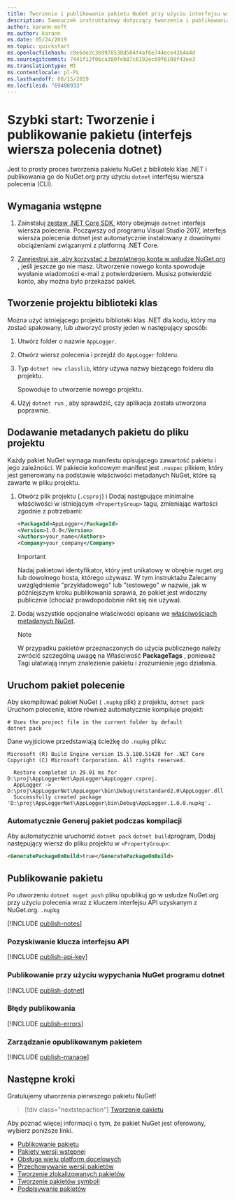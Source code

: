 ```yaml
---
title: Tworzenie i publikowanie pakietu NuGet przy użyciu interfejsu wiersza polecenia dotnet
description: Samouczek instruktażowy dotyczący tworzenia i publikowania pakietu NuGet przy użyciu interfejs wiersza polecenia platformy .NET Core, dotnet.
author: karann-msft
ms.author: karann
ms.date: 05/24/2019
ms.topic: quickstart
ms.openlocfilehash: c0e6de2c3b9978538d504f4af6e744ece43b4a4d
ms.sourcegitcommit: 7441f12f06ca380feb87c6192ec69f6108f43ee3
ms.translationtype: MT
ms.contentlocale: pl-PL
ms.lasthandoff: 08/15/2019
ms.locfileid: "69488933"
---
```

# <a name="quickstart-create-and-publish-a-package-dotnet-cli"></a>Szybki start: Tworzenie i publikowanie pakietu (interfejs wiersza polecenia dotnet)

Jest to prosty proces tworzenia pakietu NuGet z biblioteki klas .NET i publikowania go do NuGet.org przy użyciu `dotnet` interfejsu wiersza polecenia (CLI).

## <a name="prerequisites"></a>Wymagania wstępne

1. Zainstaluj [zestaw .NET Core SDK](https://www.microsoft.com/net/download/), który obejmuje `dotnet` interfejs wiersza polecenia. Począwszy od programu Visual Studio 2017, interfejs wiersza polecenia dotnet jest automatycznie instalowany z dowolnymi obciążeniami związanymi z platformą .NET Core.

1. [Zarejestruj się, aby korzystać z bezpłatnego konta w usłudze NuGet.org](https://www.nuget.org/users/account/LogOn?returnUrl=%2F) , jeśli jeszcze go nie masz. Utworzenie nowego konta spowoduje wysłanie wiadomości e-mail z potwierdzeniem. Musisz potwierdzić konto, aby można było przekazać pakiet.

## <a name="create-a-class-library-project"></a>Tworzenie projektu biblioteki klas

Można użyć istniejącego projektu biblioteki klas .NET dla kodu, który ma zostać spakowany, lub utworzyć prosty jeden w następujący sposób:

1. Utwórz folder o nazwie `AppLogger`.

1. Otwórz wiersz polecenia i przejdź do `AppLogger` folderu.

1. Typ `dotnet new classlib`, który używa nazwy bieżącego folderu dla projektu.

   Spowoduje to utworzenie nowego projektu.

1. Użyj `dotnet run` , aby sprawdzić, czy aplikacja została utworzona poprawnie.

## <a name="add-package-metadata-to-the-project-file"></a>Dodawanie metadanych pakietu do pliku projektu

Każdy pakiet NuGet wymaga manifestu opisującego zawartość pakietu i jego zależności. W pakiecie końcowym manifest jest `.nuspec` plikiem, który jest generowany na podstawie właściwości metadanych NuGet, które są zawarte w pliku projektu.

1. Otwórz plik projektu (`.csproj`) i Dodaj następujące minimalne właściwości w istniejącym `<PropertyGroup>` tagu, zmieniając wartości zgodnie z potrzebami:

    ```xml
    <PackageId>AppLogger</PackageId>
    <Version>1.0.0</Version>
    <Authors>your_name</Authors>
    <Company>your_company</Company>
    ```

    > [!Important]
    > Nadaj pakietowi identyfikator, który jest unikatowy w obrębie nuget.org lub dowolnego hosta, którego używasz. W tym instruktażu Zalecamy uwzględnienie "przykładowego" lub "testowego" w nazwie, jak w późniejszym kroku publikowania sprawia, że pakiet jest widoczny publicznie (chociaż prawdopodobnie nikt się nie używa).

1. Dodaj wszystkie opcjonalne właściwości opisane we [właściwościach metadanych NuGet](/dotnet/core/tools/csproj#nuget-metadata-properties).

    > [!Note]
    > W przypadku pakietów przeznaczonych do użycia publicznego należy zwrócić szczególną uwagę na Właściwość **PackageTags** , ponieważ Tagi ułatwiają innym znalezienie pakietu i zrozumienie jego działania.

## <a name="run-the-pack-command"></a>Uruchom pakiet polecenie

Aby skompilować pakiet NuGet ( `.nupkg` plik) z projektu, `dotnet pack` Uruchom polecenie, które również automatycznie kompiluje projekt:

```cli
# Uses the project file in the current folder by default
dotnet pack
```

Dane wyjściowe przedstawiają ścieżkę do `.nupkg` pliku:

```output
Microsoft (R) Build Engine version 15.5.180.51428 for .NET Core
Copyright (C) Microsoft Corporation. All rights reserved.

  Restore completed in 29.91 ms for D:\proj\AppLoggerNet\AppLogger\AppLogger.csproj.
  AppLogger -> D:\proj\AppLoggerNet\AppLogger\bin\Debug\netstandard2.0\AppLogger.dll
  Successfully created package 'D:\proj\AppLoggerNet\AppLogger\bin\Debug\AppLogger.1.0.0.nupkg'.
```

### <a name="automatically-generate-package-on-build"></a>Automatycznie Generuj pakiet podczas kompilacji

Aby automatycznie uruchomić `dotnet pack` `dotnet build`program, Dodaj następujący wiersz do pliku projektu w `<PropertyGroup>`:

```xml
<GeneratePackageOnBuild>true</GeneratePackageOnBuild>
```

## <a name="publish-the-package"></a>Publikowanie pakietu

Po utworzeniu `dotnet nuget push` pliku opublikuj go w usłudze NuGet.org przy użyciu polecenia wraz z kluczem interfejsu API uzyskanym z NuGet.org. `.nupkg`

[!INCLUDE [publish-notes](includes/publish-notes.md)]

### <a name="acquire-your-api-key"></a>Pozyskiwanie klucza interfejsu API

[!INCLUDE [publish-api-key](includes/publish-api-key.md)]

### <a name="publish-with-dotnet-nuget-push"></a>Publikowanie przy użyciu wypychania NuGet programu dotnet

[!INCLUDE [publish-dotnet](includes/publish-dotnet.md)]

### <a name="publish-errors"></a>Błędy publikowania

[!INCLUDE [publish-errors](includes/publish-errors.md)]

### <a name="manage-the-published-package"></a>Zarządzanie opublikowanym pakietem

[!INCLUDE [publish-manage](includes/publish-manage.md)]

## <a name="next-steps"></a>Następne kroki

Gratulujemy utworzenia pierwszego pakietu NuGet!

> [!div class="nextstepaction"]
> [Tworzenie pakietu](../create-packages/creating-a-package-dotnet-cli.md)

Aby poznać więcej informacji o tym, że pakiet NuGet jest oferowany, wybierz poniższe linki.

- [Publikowanie pakietu](../nuget-org/publish-a-package.md)
- [Pakiety wersji wstępnej](../create-packages/Prerelease-Packages.md)
- [Obsługa wielu platform docelowych](../create-packages/multiple-target-frameworks-project-file.md)
- [Przechowywanie wersji pakietów](../concepts/package-versioning.md)
- [Tworzenie zlokalizowanych pakietów](../create-packages/creating-localized-packages.md)
- [Tworzenie pakietów symboli](../create-packages/symbol-packages-snupkg.md)
- [Podpisywanie pakietów](../create-packages/Sign-a-package.md)
